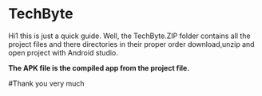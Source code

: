 # TechByte

Hi1 this is just a quick guide. Well, the TechByte.ZIP folder contains all the project files and there directories in their proper order download,unzip and open project with Android studio.

**The APK file is the compiled app from the project file.**

#Thank you very much
